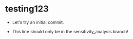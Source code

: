 # testing123

* Let's try an initial commit.

* This line should only be in the sensitivity_analysis branch!
